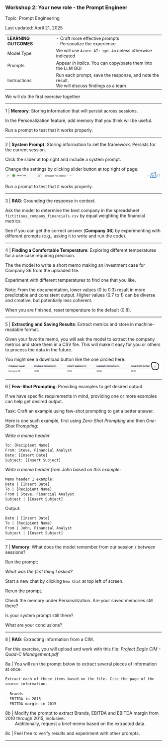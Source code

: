 ### Workshop 2: Your new role - the Prompt Engineer

Topic: Prompt Engineering

Last updated: April 21, 2025

|  |  |
| -------- | ------- |
| **LEARNING OUTCOMES** | - Craft more effective prompts <br> - Personalize the experience |
| Model Type | We will use `Azure AI: gpt-4o` unless otherwise indicated |
| Prompts | Appear *in italics*. You can copy/paste them into the LLM GUI |
| Instructions | Run each prompt, save the response, and note the result. <br> We will discuss findings as a team |

We will do the first exercise together

---

1 | **Memory**: Storing information that will persist across sessions.

In the Personalization feature, add memory that you think will be useful. 

Run a prompt to test that it works properly.

---

2 | **System Prompt**: Storing information to set the framework. Persists for the current session.

Click the slider at top right and include a system prompt. 

Change the settings by clicking slider button at top right of page:  
![image](https://github.com/DrAPT/llm/blob/main/quad_c/session1/chatgpt_settings.png)

Run a prompt to test that it works properly.

---

3 | **RAG**: Grounding the response in context.

Ask the model to determine the best company in the spreadsheet `fictitious_company_financials.csv` by equal weighting the financial metrics. 

See if you can get the correct answer (**Company 36**) by experimenting with different prompts (e.g., asking it to write and run the code).

---

4 | **Finding a Comfortable Temperature**: Exploring different temperatures for a use case requiring precision.

The the model to write a short memo making an investment case for Company 36 from the uploaded file.

Experiment with different temperatures to find one that you like. 

Note: From the documentation, lower values (0 to 0.3) result in more predictable and consistent output. Higher values (0.7 to 1) can be diverse and creative, but potentially less coherent. 

When you are finished, reset temperature to the default (0.8).

---

5 | **Extracting and Saving Results**: Extract metrics and store in machine-readable format.   

Given your favorite memo, you will ask the model to extract the company metrics and store them in a CSV file.
This will make it easy for you or others to process the data in the future.

You might see a download button like the one circled here:
![image](https://github.com/DrAPT/llm/blob/main/quad_c/session2/download_file.png)

---

6 | **Few-Shot Prompting**: Providing examples to get desired output.

If we have specific requirements in mind, providing one or more examples can help get desired output.

Task: Craft an example using few-shot prompting to get a better answer.

Here is one such example, first using *Zero-Shot Prompting* and then *One-Shot Prompting*:

*Write a memo header*

```
To: [Recipient Name]
From: Steve, Financial Analyst
Date: [Insert Date]
Subject: [Insert Subject]
```

*Write a memo header from John based on this example:*

```
Memo header 1 example:
Date | [Insert Date]
To | [Recipient Name]
From | Steve, Financial Analyst
Subject | [Insert Subject]
```

Output:

```
Date | [Insert Date]
To | [Recipient Name]
From | John, Financial Analyst
Subject | [Insert Subject]
```
---

7 | **Memory**: What does the model remember from our session / between sessions?

Run the prompt:

*What was the first thing I asked?*

Start a new chat by clicking `New Chat` at top left of screen.

Rerun the prompt.

Check the memory under Personalization. Are your saved memories still there?

Is your system prompt still there?

What are your conclusions?

---

8 | **RAG**: Extracting information from a CIM.

For this exercise, you will upload and work with this file: *Project Eagle CIM - Quad-C Management.pdf* 

8a | You will run the prompt below to extract several pieces of information at once:

```
Extract each of these items based on the file. Cite the page of the source information.

- Brands
- EBITDA in 2015
- EBITDA margin in 2015
```

8b | Modify the prompt to extract Brands, EBITDA and EBITDA margin from 2010 through 2015, inclusive.  
&nbsp;  &nbsp;  &nbsp; &nbsp; Additionally, request a brief memo based on the extracted data.

8c | Feel free to verify results and experiment with other prompts.

---



